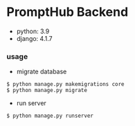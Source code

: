 # PromptHub Backend

* python: 3.9
* django: 4.1.7

### usage

* migrate database

```shell
$ python manage.py makemigrations core
$ python manage.py migrate
```

* run server

```shell
$ python manage.py runserver
```